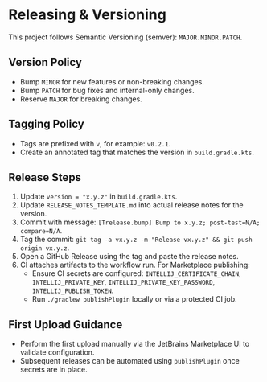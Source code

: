 # Releasing & Versioning

This project follows Semantic Versioning (semver): `MAJOR.MINOR.PATCH`.

## Version Policy
- Bump `MINOR` for new features or non-breaking changes.
- Bump `PATCH` for bug fixes and internal-only changes.
- Reserve `MAJOR` for breaking changes.

## Tagging Policy
- Tags are prefixed with `v`, for example: `v0.2.1`.
- Create an annotated tag that matches the version in `build.gradle.kts`.

## Release Steps
1. Update `version = "x.y.z"` in `build.gradle.kts`.
2. Update `RELEASE_NOTES_TEMPLATE.md` into actual release notes for the version.
3. Commit with message: `[Trelease.bump] Bump to x.y.z; post-test=N/A; compare=N/A`.
4. Tag the commit: `git tag -a vx.y.z -m "Release vx.y.z" && git push origin vx.y.z`.
5. Open a GitHub Release using the tag and paste the release notes.
6. CI attaches artifacts to the workflow run. For Marketplace publishing:
   - Ensure CI secrets are configured: `INTELLIJ_CERTIFICATE_CHAIN`,
     `INTELLIJ_PRIVATE_KEY`, `INTELLIJ_PRIVATE_KEY_PASSWORD`, `INTELLIJ_PUBLISH_TOKEN`.
   - Run `./gradlew publishPlugin` locally or via a protected CI job.

## First Upload Guidance
- Perform the first upload manually via the JetBrains Marketplace UI to validate configuration.
- Subsequent releases can be automated using `publishPlugin` once secrets are in place.

